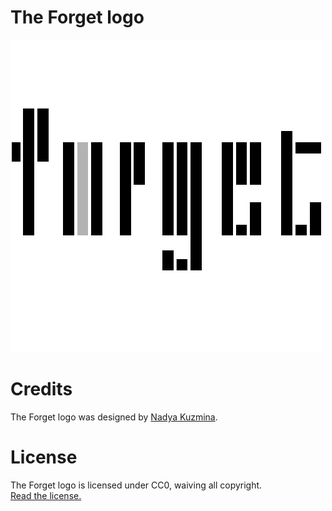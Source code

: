 # The Forget logo
 
<img src="logo.png" alt="forget" width="500" height="500">

# Credits

The Forget logo was designed by [Nadya Kuzmina](http://nadyakuzmina.com/).  

# License

The Forget logo is licensed under CC0, waiving all copyright.  
[Read the license.](../LICENSE-logo.md)
